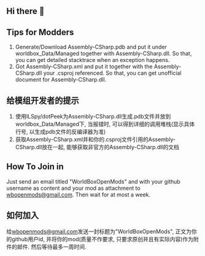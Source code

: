 ## Hi there 👋

## Tips for Modders
1. Generate/Download Assembly-CSharp.pdb and put it under worldbox_Data/Managed together with Assembly-CSharp.dll. So that, you can get detailed stacktrace when an exception happens.
2. Got Assembly-CSharp.xml and put it together with the Assembly-CSharp.dll your .csproj referenced. So that, you can get unofficial document for Assembly-CSharp.dll.

## 给模组开发者的提示
1. 使用ILSpy/dotPeek为Assembly-CSharp.dll生成.pdb文件并放到worldbox_Data/Managed下, 当报错时, 可以得到详细的调用堆栈(显示具体行号, 以生成pdb文件的反编译器为准)
2. 获取Assembly-CSharp.xml并和你的.csproj文件引用的Assembly-CSharp.dll放在一起, 能够获取非官方的Assembly-CSharp.dll的文档

## How To Join in

Just send an email titled "WorldBoxOpenMods" and with your github username as content and your mod as attachment to <wbopenmods@gmail.com>. Then wait for at most a week.

## 如何加入

给<wbopenmods@gmail.com>发送一封标题为"WorldBoxOpenMods", 正文为你的github用户id, 并将你的mod(质量不作要求, 只要求原创并且有实际内容)作为附件的邮件. 然后等待最多一周时间.
